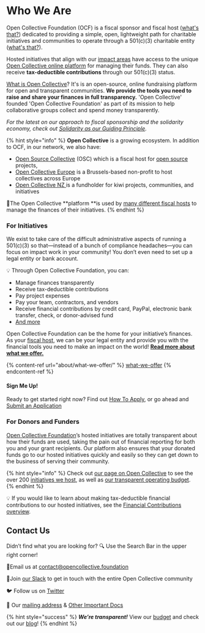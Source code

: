 # Who We Are

Open Collective Foundation (OCF) is a fiscal sponsor and fiscal host ([what's that?](https://docs.opencollective.foundation/about/fiscal-hosting)) dedicated to providing a simple, open, lightweight path for charitable initiatives and communities to operate through a 501(c)(3) charitable entity ([what's that?](https://docs.opencollective.foundation/about/fiscal-hosting#what-does-501-c-3-mean)).

Hosted initiatives that align with our [impact areas](https://docs.opencollective.foundation/about/our-mission-and-values#our-missions-impact-areas) have access to the unique [Open Collective online platform](https://www.opencollective.com) for managing their funds. They can also receive **tax-deductible contributions** through our 501(c)(3) status.

[What is Open Collective](https://docs.opencollective.com/help/about/introduction)? It's is an open-source, online fundraising platform for open and transparent communities. **We provide the tools you need to raise and share your finances in full transparency.** 'Open Collective' founded 'Open Collective Foundation' as part of its mission to help collaborative groups collect and spend money transparently.

_For the latest on our approach to fiscal sponsorship and the solidarity economy, check out _[_Solidarity as our Guiding Principle_](https://blog.opencollective.com/solidarity-as-our-guiding-principle/)_._

{% hint style="info" %}
**Open Collective** is a growing ecosystem. In addition to OCF, in our network, we also have:

* [Open Source Collective](https://www.oscollective.org) (OSC) which is a fiscal host for [open source](https://opensource.com/resources/what-open-source) projects,
* [Open Collective Europe](https://opencollective.com/europe) is a Brussels-based non-profit to host collectives across Europe
* [Open Collective NZ ](https://opencollective.com/ocnz)is a fundholder for kiwi projects, communities, and initiatives

:star2:The Open Collective **platform **is used by [many different fiscal hosts](http://opencollective.com/hosts) to manage the finances of their initiatives.
{% endhint %}

### **For Initiatives**

We exist to take care of the difficult administrative aspects of running a 501(c)(3) so that—instead of a bunch of compliance headaches—you can focus on impact work in your community! You don’t even need to set up a legal entity or bank account.

:bulb: Through Open Collective Foundation, you can:

* Manage finances transparently
* Receive tax-deductible contributions
* Pay project expenses
* Pay your team, contractors, and vendors
* Receive financial contributions by credit card, PayPal, electronic bank transfer, check, or donor-advised fund
* [And more](https://docs.opencollective.foundation/about/what-we-offer)

Open Collective Foundation can be the home for your initiative’s finances. As your [fiscal host](https://docs.opencollective.foundation/about/fiscal-hosting), we can be your legal entity and provide you with the financial tools you need to make an impact on the world! [**Read more about what we offer.**](https://docs.opencollective.foundation/about/what-we-offer)

{% content-ref url="about/what-we-offer/" %}
[what-we-offer](about/what-we-offer/)
{% endcontent-ref %}

#### **Sign Me Up!**

Ready to get started right now? Find out [How To Apply](https://docs.opencollective.foundation/getting-started/how-to-apply), or go ahead and [Submit an Application](https://www.opencollective.com/foundation/apply)

### **For Donors and Funders**

[Open Collective Foundation](https://opencollective.com/foundation)’s hosted initiatives are totally transparent about how their funds are used, taking the pain out of financial reporting for both you and your grant recipients. Our platform also ensures that your donated funds go to our hosted initiatives quickly and easily so they can get down to the business of serving their community.

{% hint style="info" %}
Check out [our page on Open Collective](https://opencollective.com/foundation) to see the over 200 [initiatives we host](https://opencollective.com/foundation#category-CONTRIBUTIONS), as well as [our transparent operating budget](https://opencollective.com/foundation#category-BUDGET).
{% endhint %}

 💡 If you would like to learn about making tax-deductible financial contributions to our hosted initiatives, see the [Financial Contributions overview](https://docs.opencollective.foundation/how-it-works/financial-contributions).

## Contact Us

Didn’t find what you are looking for? :mag: Use the Search Bar in the upper right corner!

 :love_letter:Email us at [contact@opencollective.foundation](mailto:contact@opencollective.foundation)

:speech_balloon:Join [our Slack](https://join.slack.com/t/opencollective/shared_invite/zt-f43qko76-sD8G\~e_vQCm4TtpIsM4i\~A) to get in touch with the entire Open Collective community

:bird: Follow us on [Twitter](https://twitter.com/opencollect)

:round_pushpin: Our [mailing address](https://docs.opencollective.foundation/about/official-information-and-documents#address) & [Other Important Docs](https://docs.opencollective.foundation/about/official-information-and-documents)

{% hint style="success" %}
_**We’re transparent!**_  View our [budget](https://opencollective.com/foundation/#category-BUDGET) and check out our [blog](https://blog.opencollective.com)!
{% endhint %}
